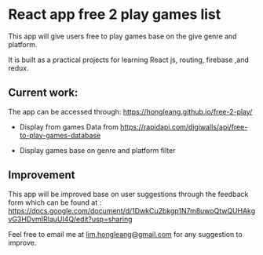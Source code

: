 # React app free 2 play games list
This app will give users free to play games base on the give genre and platform.

It is built as a practical projects for learning React js, routing, firebase ,and redux.

## Current work:

The app can be accessed through: https://hongleang.github.io/free-2-play/ 

+ Display from games Data from https://rapidapi.com/digiwalls/api/free-to-play-games-database

+ Display games base on genre and platform filter


## Improvement

This app will be improved base on user suggestions through the feedback form which can be found at : https://docs.google.com/document/d/1DwkCu2bkgp1N7m8uwoQtwQUHAkgvG3HDvmIRlauUI4Q/edit?usp=sharing

Feel free to email me at lim.hongleang@gmail.com for any suggestion to improve.


